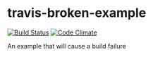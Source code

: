 # travis-broken-example
[![Build Status](https://travis-ci.org/buluma/travis-broken-example.svg?branch=master)](https://travis-ci.org/buluma/travis-broken-example.svg?branch=master) [![Code Climate](https://codeclimate.com/github/buluma/travis-broken-example/badges/gpa.svg)](https://codeclimate.com/github/buluma/travis-broken-example)

An example that will cause a build failure
